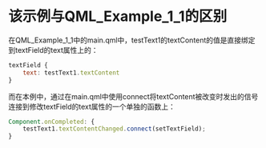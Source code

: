 # 该示例与QML_Example_1_1的区别

在QML_Example_1_1中的main.qml中，testText1的textContent的值是直接绑定到textField的text属性上的：

```qml
textField {
    text: testText1.textContent
}
```

而在本例中，通过在main.qml中使用connect将textContent被改变时发出的信号连接到修改textField的text属性的一个单独的函数上：

```qml
Component.onCompleted: {
    testText1.textContentChanged.connect(setTextField);
}
```
